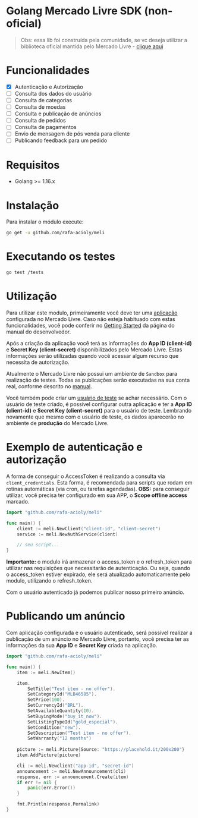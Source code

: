 # Golang Mercado Livre SDK (non-oficial)

> Obs: essa lib foi construída pela comunidade, se vc deseja utilizar a biblioteca oficial mantida pelo Mercado Livre - [clique aqui](https://github.com/mercadolibre/golang-sdk)

# Funcionalidades

- [x] Autenticação e Autorização
- [ ] Consulta dos dados do usuário
- [ ] Consulta de categorias
- [ ] Consulta de moedas
- [ ] Consulta e publicação de anúncios
- [ ] Consulta de pedidos
- [ ] Consulta de pagamentos
- [ ] Envio de mensagem de pós venda para cliente
- [ ] Publicando feedback para um pedido

# Requisitos

- Golang >= 1.16.x

# Instalação

Para instalar o módulo execute:

```sh
go get -u github.com/rafa-acioly/meli
```

# Executando os testes

```sh
go test /tests
```

# Utilização

Para utilizar este modulo, primeiramente você deve ter uma [aplicação](http://applications.mercadolibre.com/) configurada no Mercado Livre. 
Caso não esteja habituado com estas funcionalidades, você pode conferir no [Getting Started](http://developers.mercadolibre.com/getting-started/) 
da página do manual do desenvolvedor.  

Após a criação da aplicação você terá as informações do **App ID (client-id)** e **Secret Key (client-secret)** disponibilizados pelo Mercado Livre. Estas informações
serão utilizadas quando você acessar algum recurso que necessita de autorização. 

Atualmente o Mercado Livre não possui um ambiente de `Sandbox` para realização de testes. Todas as publicações serão executadas na sua conta real, conforme
descrito no [manual](http://developers.mercadolibre.com/start-testing/).

Você também pode criar um [usuário de teste](http://developers.mercadolibre.com/start-testing/#Create-a-test-user) se achar necessário.
Com o usuário de teste criado, é possível configurar outra aplicação e ter a **App ID (client-id)** e **Secret Key (client-secret)** para o usuário de teste.
Lembrando novamente que mesmo com o usuário de teste, os dados aparecerão no ambiente de **produção** do Mercado Livre.

# Exemplo de autenticação e autorização

A forma de conseguir o AccessToken é realizando a consulta via `client_credentials`. Esta forma, é recomendada para scripts que rodam em rotinas automáticas (via cron, ou tarefas agendadas). **OBS:** para conseguir utilizar, você precisa ter configurado em sua APP, o **Scope offline access** marcado.

```go
import "github.com/rafa-acioly/meli"

func main() {
    client := meli.NewClient("client-id", "client-secret")
    service := meli.NewAuthService(client)

    // seu script...
}
```


**Importante:** o modulo irá armazenar o access_token e o refresh_token para utilizar nas requisiçōes que necessitarão de autenticação. Ou seja, quando o access_token estiver expirado, ele será atualizado automaticamente pelo modulo, utilizando o refresh_token.

Com o usuário autenticado já podemos publicar nosso primeiro anúncio.

# Publicando um anúncio

Com aplicação configurada e o usuário autenticado, será possível realizar a publicação de um anúncio no Mercado Livre, 
portanto, você precisa ter as informações da sua **App ID** e **Secret Key** criada na aplicação.

```go
import "github.com/rafa-acioly/meli"

func main() {
    item := meli.NewItem()

    item.
        SetTitle("Test item - no offer").
        SetCategoryId("MLB46585").
        SetPrice(100).
        SetCurrencyId("BRL").
        SetAvailableQuantity(10).
        SetBuyingMode("buy_it_now").
        SetListingTypeId("gold_especial").
        SetCondition("new").
        SetDescription("Test item - no offer").
        SetWarranty("12 months")
    
    picture := meli.Picture{Source: "https://placehold.it/200x200"}
    item.AddPicture(picture)

    cli := meli.Newclient("app-id", "secret-id")
    announcement := meli.NewAnnouncement(cli)
    response, err := announcement.Create(item)
    if err != nil {
        panic(err.Error())
    }

    fmt.Println(response.Permalink)
}
```